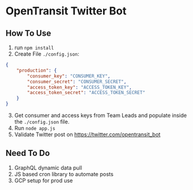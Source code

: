 # OpenTransit Twitter Bot

## How To Use

1. run `npm install`
2. Create File `./config.json`:
```json
{
    "production": {
        "consumer_key": "CONSUMER_KEY",
        "consumer_secret": "CONSUMER_SECRET",
        "access_token_key": "ACCESS_TOKEN_KEY",
        "access_token_secret": "ACCESS_TOKEN_SECRET"
    } 
}
```
3. Get consumer and access keys from Team Leads and populate inside the `./config.json` file.
4. Run `node app.js`
5. Validate Twitter post on https://twitter.com/opentransit_bot

## Need To Do
1. GraphQL dynamic data pull
2. JS based cron library to automate posts
3. GCP setup for prod use